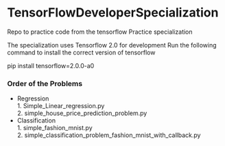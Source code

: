 # TensorFlowDeveloperSpecialization
Repo to practice code from the tensorflow Practice specialization 

The specialization uses Tensorflow 2.0 for development 
Run the following command to install the correct version of tensorflow

pip install tensorflow=2.0.0-a0

### Order of the Problems

 - Regression  
        1. Simple_Linear_regression.py  
        2. simple_house_price_prediction_problem.py
 - Classification   
        1. simple_fashion_mnist.py    
        2. simple_classification_problem_fashion_mnist_with_callback.py  